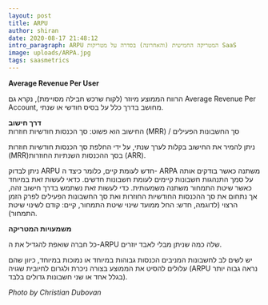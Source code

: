 ```yaml
---
layout: post
title: ARPU
author: shiran
date: 2020-08-17 21:48:12
intro_paragraph: ARPU המטריקה החמישית (והאחרונה) בסדרה על מטריקות SaaS
image: uploads/ARPA.jpg
tags: saasmetrics
---
```

**Average Revenue Per User**


הרווח הממוצע מיוזר (לקוח שרכש חבילה מסויימת), נקרא גם Average Revenue Per Account, מחושב בדרך כלל על בסיס חודשי או שנתי. 

**דרך חישוב** <BR>
החישוב הוא פשוט:
סך הכנסות חודשיות חוזרות (MRR) / סך החשבונות הפעילים

ניתן להמיר את החישוב בקלות לערך שנתי, על ידי החלפת סך הכנסות חודשיות חוזרות (MRR)בסך ההכנסות השנתיות החוזרות (ARR).

ניתן לבדוק ARPU חדש לעומת קיים, כלומר כיצד ה- ARPA משתנה כאשר בודקים אותה על סמך התנהגות חשבונות קיימים לעומת חשבונות חדשים. 
כדאי לעשות זאת במיוחד כאשר שיטת התמחור משתנה משמעותית. 
כדי לעשות זאת נשתמש בדרך חישוב זהה, אך נתחום את סך ההכנסות החודשיות החוזרות ואת סך החשבונות הפעילים לפרק הזמן הרצוי (לדוגמה, חדש: החל ממועד שינוי שיטת התמחור, קיים: קודם לשינוי שיטת התמחור).

**משמעויות המטריקה**

כל חברה שואפת להגדיל את ה-ARPU שלה כמה שניתן מבלי לאבד יוזרים.

יש לשים לב לחשבונות המניבים הכנסות גבוהות במיוחד או נמוכות במיוחד, כיוון שהם עלולים להסיט את הממוצע בצורה ניכרת ולגרום לחיובית שגויה (ARPU נראה גבוה יותר בגלל אחד או שני חשבונות גדולים בלבד).


*Photo by Christian Dubovan*

